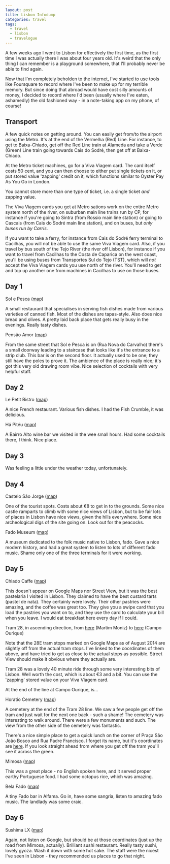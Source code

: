```yaml
---
layout: post
title: Lisbon Infodump
categories: travel
tags:
  - travel
  - lisbon
  - travelogue
---
```


A few weeks ago I went to Lisbon for effectively the first time, as the first time I was actually there I was about four years old. It's weird that the only thing I can remember is a playground somewhere, that I'll probably never be able to find again.

Now that I'm completely beholden to the internet, I've started to use tools like Foursquare to record where I've been to make up for my terrible memory. But since doing that abroad would have cost silly amounts of money, I decided to record where I'd been (usually where I've eaten, ashamedly) the old fashioned way - in a note-taking app on my phone, of course!

Transport
---------

A few quick notes on getting around. You can easily get from/to the airport using the Metro. It's at the end of the Vermelha (Red) Line. For instance, to get to Baixa-Chiado, get off the Red Line train at Alameda and take a Verde (Green) Line train going towards Cais do Sodré, then get off at Baixa-Chiado.

At the Metro ticket machines, go for a Viva Viagem card. The card itself costs 50 cent, and you can then choose to either put single tickets on it, or put stored value 'zapping' credit on it, which functions similar to Oyster Pay As You Go in London.

You cannot store more than one type of ticket, i.e. a single ticket *and* zapping value.

The Viva Viagem cards you get at Metro sations work on the entire Metro system north of the river, on suburban main line trains run by CP, for instance if you're going to Sintra (from Rossio main line station) or going to Cascais (from Cais do Sodré main line station), and on buses, but _only buses run by Carris_.

If you want to take a ferry, for instance from Cais do Sodré ferry terminal to Cacilhas, you will not be able to use the same Viva Viagem card. Also, if you travel by bus south of the Tejo River (the river off Lisbon), for instance if you want to travel from Cacilhas to the Costa de Caparica on the west coast, you'll be using buses from Transportes Sul do Tejo (TST), which will *not* accept the Viva Viagem cards you use north of the river. You'll need to get and top up another one from machines in Cacilhas to use on those buses.

Day 1
-----

Sol e Pesca ([map](https://www.google.co.uk/maps/place/Sol+e+Pesca/@38.707263,-9.143778,17z/data=!3m1!4b1!4m2!3m1!1s0xd19347ddb6caa41:0x48eb272dab5f213f))

A small restaurant that specialises in serving fish dishes made from various varieties of canned fish. Most of the dishes are tapas-style. Also does nice bread and olives. A pretty laid back place that gets really busy in the evenings. Really tasty dishes.

Pensão Amor
([map](https://www.google.co.uk/maps/place/Pens%C3%A3o+Amor/@38.707249,-9.143536,17z/data=!3m1!4b1!4m2!3m1!1s0xd19347dd00a8933:0x8f8387048112a1ae))

From the same street that Sol e Pesca is on (Rua Nova do Carvalho) there's a small doorway leading to a staircase that looks like it's the entrance to a strip club. This bar is on the second floor. It actually used to be one; they still have the poles to prove it. The ambience of the place is really nice; it's got this very old drawing room vibe. Nice selection of cocktails with very helpful staff.

Day 2
-----

Le Petit Bistro ([map](https://www.google.co.uk/maps/place/Le+Petit+Bistro/@38.710009,-9.146713,17z/data=!3m1!4b1!4m2!3m1!1s0xd1934808bcabb09:0x6b80c8195046d875))

A nice French restaurant. Various fish dishes. I had the Fish Crumble, it was delicious.

Há Pitéu ([map](https://www.google.co.uk/maps/place/H%C3%A1+Pit%C3%A9u+-+Petiscos+%26+Vinhos+-+Maria+No%C3%A9mia+Dos+Prazeres+Sim%C3%B5es/@38.71229,-9.144994,19z/data=!3m1!4b1!4m2!3m1!1s0xd19347ffab71905:0x4b37ed4b50d64d31))

A Bairro Alto wine bar we visited in the wee small hours. Had some cocktails there, I think. Nice place.

Day 3
-----

Was feeling a little under the weather today, unfortunately.

Day 4
-----

Castelo São Jorge ([map](https://www.google.co.uk/maps/place/Castle+of+S.+Jorge/@38.713909,-9.133476,17z/data=!3m1!4b1!4m2!3m1!1s0xd193477b40ec39b:0xb4c0704199e433d7))

One of the tourist spots. Costs about €8 to get in to the grounds. Some nice castle ramparts to climb with some nice views of Lisbon, but to be fair lots of places in Lisbon have nice views, given the hills everywhere. Some nice archeological digs of the site going on. Look out for the peacocks.

Fado Museum ([map](https://www.google.co.uk/maps/place/Museu+do+Fado/@38.711179,-9.127666,17z/data=!4m5!1m2!2m1!1sMuseu+do+Fado,+Largo+do+Chafariz+de+Dentro,+Lisbon,+Portugal!3m1!1s0xd19347436259679:0x38c8372719838553))

A museum dedicated to the folk music native to Lisbon, fado. Gave a nice modern history, and had a great system to listen to lots of different fado music. Shame only one of the three terminals for it were working.

Day 5
-----

Chiado Caffe ([map](https://www.google.co.uk/maps/place/Rua+do+Loreto+47,+1200-106+Lisboa,+Portugal/@38.7106287,-9.1447873,19z/data=!3m1!4b1!4m2!3m1!1s0xd19347fcdd0c915:0x6aff54d331db938d))

This doesn't appear on Google Maps nor Street View, but it was the best pastelaria I visited in Lisbon. They claimed to have the best custard tarts (pastel de nata). They certainly were lovely. Their other pastries were amazing, and the coffee was great too. They give you a swipe card that you load the pastries you want on to, and they use the card to calculate your bill when you leave. I would eat breakfast here every day if I could.

Tram 28, in ascending direction, from [here](https://www.google.co.uk/maps/place/38%C2%B042'54.6%22N+9%C2%B008'10.4%22W/@38.715141,-9.136209,18z/data=!4m2!3m1!1s0x0:0x0) (Martim Moniz) to [here](https://www.google.co.uk/maps/place/38%C2%B042'51.3%22N+9%C2%B010'10.2%22W/@38.714183,-9.1694699,19z/data=!4m2!3m1!1s0x0:0x0) (Campo Ourique)

Note that the 28E tram stops marked on Google Maps as of August 2014 are slightly off from the actual tram stops. I've linked to the coordinates of them above, and have tried to get as close to the actual stops as possible. Street View should make it obvious where they actually are.

Tram 28 was a lovely 40 minute ride through some very interesting bits of Lisbon. Well worth the cost, which is about €3 and a bit. You can use the 'zapping' stored value on your Viva Viagem card.

At the end of the line at Campo Ourique, is...

Horatio Cemetery ([map](https://www.google.co.uk/maps/place/Cemit%C3%A9rio+dos+Prazeres/@38.714026,-9.1699,18z/data=!3m1!4b1!4m2!3m1!1s0xd19335e4fd56363:0xc3f582a9740f4d33))

A cemetery at the end of the Tram 28 line. We saw a few people get off the tram and just wait for the next one back - such a shame! The cemetery was interesting to walk around. There were a few monuments and such. The view from the other side of the cemetery was fantastic.

There's a nice simple place to get a quick lunch on the corner of Praça São João Bosco and Rua Padre Francisco. I forget its name, but it's coordinates are [here](https://www.google.co.uk/maps/place/38%C2%B042'54.6%22N+9%C2%B010'10.4%22W/@38.7152202,-9.1695788,20z/data=!4m2!3m1!1s0x0:0x0). If you look straight ahead from where you get off the tram you'll see it across the green.

Mimosa ([map](https://www.google.co.uk/maps/place/Restaurante+Mimosa+Do+Cam%C3%B5es/@38.7102387,-9.1446741,19z/data=!4m2!3m1!1s0xd19347e330dabcb:0xde19b58c02106c3c))

This was a great place - no English spoken here, and it served proper earthy Portuguese food. I had some octopus rice, which was amazing.

Bela Fado ([map](https://www.google.co.uk/maps/place/Rua+dos+Rem%C3%A9dios+190,+1100-445+Lisboa,+Portugal/@38.7131667,-9.1255798,21z/data=!4m2!3m1!1s0xd19347572a53a83:0xaa318ab13199a301))

A tiny Fado bar in Alfama. Go in, have some sangria, listen to amazing fado music. The landlady was some craic.

Day 6
-----

Sushima LX ([map](https://www.google.co.uk/maps/place/38%C2%B042'36.6%22N+9%C2%B008'42.0%22W/@38.7101238,-9.1449942,20z/data=!4m2!3m1!1s0x0:0x0))

Again, not listen on Google, but should be at those coordinates (just up the road from Mimosa, actually). Brilliant sushi restaurant. Really tasty sushi, lovely gyoza. Wash it down with some hot sake. The staff were the nicest I've seen in Lisbon - they recommended us places to go that night.
